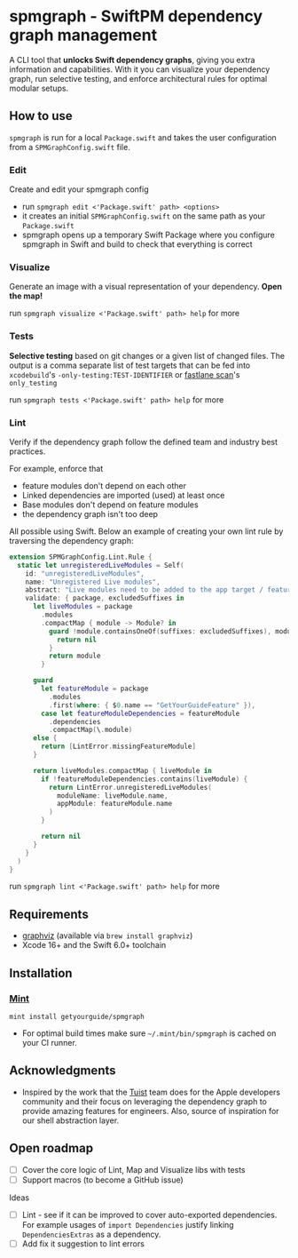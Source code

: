 # spmgraph - SwiftPM dependency graph management

A CLI tool that **unlocks Swift dependency graphs**, giving you extra information and capabilities. 
With it you can visualize your dependency graph, run selective testing, and enforce architectural rules for optimal modular setups.

## How to use

`spmgraph` is run for a local `Package.swift` and takes the user configuration from a `SPMGraphConfig.swift` file.

### Edit
Create and edit your spmgraph config

- run `spmgraph edit <'Package.swift' path> <options>`
- it creates an initial `SPMGraphConfig.swift` on the same path as your `Package.swift`
- spmgraph opens up a temporary Swift Package where you configure spmgraph in Swift and build to check that everything is correct

### Visualize
Generate an image with a visual representation of your dependency. **Open the map!**

run `spmgraph visualize <'Package.swift' path> help` for more

### Tests
**Selective testing** based on git changes or a given list of changed files.
The output is a comma separate list of test targets that can be fed into `xcodebuild`'s `-only-testing:TEST-IDENTIFIER` or [fastlane scan](https://docs.fastlane.tools/actions/scan/#scan)'s `only_testing`

run `spmgraph tests <'Package.swift' path> help` for more

### Lint
Verify if the dependency graph follow the defined team and industry best practices.

For example, enforce that
- feature modules don't depend on each other
- Linked dependencies are imported (used) at least once
- Base modules don't depend on feature modules
- the dependency graph isn't too deep

All possible using Swift. Below an example of creating your own lint rule by traversing the dependency graph:
```swift
extension SPMGraphConfig.Lint.Rule {
  static let unregisteredLiveModules = Self(
    id: "unregisteredLiveModules",
    name: "Unregistered Live modules",
    abstract: "Live modules need to be added to the app target / feature module as dependencies.",
    validate: { package, excludedSuffixes in
      let liveModules = package
        .modules
        .compactMap { module -> Module? in
          guard !module.containsOneOf(suffixes: excludedSuffixes), module.isLiveModule else {
            return nil
          }
          return module
        }

      guard
        let featureModule = package
          .modules
          .first(where: { $0.name == "GetYourGuideFeature" }),
        case let featureModuleDependencies = featureModule
          .dependencies
          .compactMap(\.module)
      else {
        return [LintError.missingFeatureModule]
      }

      return liveModules.compactMap { liveModule in
        if !featureModuleDependencies.contains(liveModule) {
          return LintError.unregisteredLiveModules(
            moduleName: liveModule.name,
            appModule: featureModule.name
          )
        }

        return nil
      }
    }
  )
}
``` 

run `spmgraph lint <'Package.swift' path> help` for more

## Requirements
- [graphviz](https://github.com/graphp/graphviz) (available via `brew install graphviz`)
- Xcode 16+ and the Swift 6.0+ toolchain

## Installation

### [Mint](https://github.com/yonaskolb/mint)

```
mint install getyourguide/spmgraph
```
* For optimal build times make sure `~/.mint/bin/spmgraph` is cached on your CI runner.

## Acknowledgments
- Inspired by the work that the [Tuist](https://tuist.dev/) team does for the Apple developers community and their focus on leveraging the dependency graph to provide amazing features for engineers. Also, source of inspiration for our shell abstraction layer. 

## Open roadmap 
- [ ] Cover the core logic of Lint, Map and Visualize libs with tests
- [ ] Support macros (to become a GitHub issue)    

Ideas
- [ ] Lint - see if it can be improved to cover auto-exported dependencies. For example usages of `import Dependencies` justify linking `DependenciesExtras` as a dependency.
- [ ] Add fix it suggestion to lint errors
